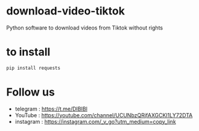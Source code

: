 # download-video-tiktok
Python software to download videos from Tiktok without rights


# to install 
```bash
pip install requests  
```
# Follow us

* telegram  : https://t.me/DIBIBl
* YouTube   : https://youtube.com/channel/UCUNbzQRjfAXGCKI1LY72DTA
* instagram : https://instagram.com/_v_go?utm_medium=copy_link
